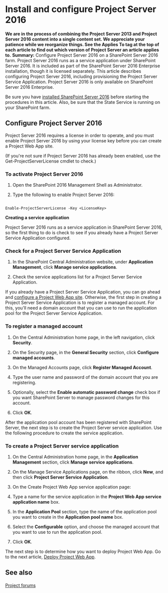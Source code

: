
# Install and configure Project Server 2016
 **We are in the process of combining the Project Server 2013 and Project Server 2016 content into a single content set. We appreciate your patience while we reorganize things. See the Applies To tag at the top of each article to find out which version of Project Server an article applies to.** **Summary:** Configure Project Server 2016 on a SharePoint Server 2016 farm.
Project Server 2016 runs as a service application under SharePoint Server 2016. It is included as part of the SharePoint Server 2016 Enterprise installation, though it is licensed separately. This article describes configuring Project Server 2016, including provisioning the Project Server Service Application. Project Server 2016 is only available on SharePoint Server 2016 Enterprise.
  
    
    

Be sure you have  [installed SharePoint Server 2016](http://technet.microsoft.com/library/8a911115-de8a-4cf3-9701-f5ba78fa8bfc%28Office.14%29.aspx) before starting the procedures in this article. Also, be sure that the State Service is running on your SharePoint farm.
## Configure Project Server 2016

Project Server 2016 requires a license in order to operate, and you must enable Project Server 2016 by using your license key before you can create a Project Web App site. 
  
    
    
(If you're not sure if Project Server 2016 has already been enabled, use the Get-ProjectServerLicense cmdlet to check.)
  
    
    

### To activate Project Server 2016


1. Open the SharePoint 2016 Management Shell as Administrator.
    
  
2. Type the following to enable Project Server 2016:
    
  ```
  
Enable-ProjectServerLicense -Key <LicenseKey>
  ```

 **Creating a service application**
  
    
    
Project Server 2016 runs as a service application in SharePoint Server 2016, so the first thing to do is check to see if you already have a Project Server Service Application configured.
  
    
    

### Check for a Project Server Service Application


1. In the SharePoint Central Administration website, under **Application Management**, click **Manage service applications**.
    
  
2. Check the service applications list for a Project Server Service Application.
    
  
If you already have a Project Server Service Application, you can go ahead and  [configure a Project Web App site](7a5f4284-f7d2-445e-a197-8537285c21dc.md). Otherwise, the first step in creating a Project Server Service Application is to register a managed account. For this, you'll need a domain account that you can use to run the application pool for the Project Server Service Application.
  
    
    

### To register a managed account


1. On the Central Administration home page, in the left navigation, click **Security**.
    
  
2. On the Security page, in the **General Security** section, click **Configure managed accounts**.
    
  
3. On the Managed Accounts page, click **Register Managed Account**.
    
  
4. Type the user name and password of the domain account that you are registering.
    
  
5. Optionally, select the **Enable automatic password change** check box if you want SharePoint Server to manage password changes for this account.
    
  
6. Click **OK**.
    
  
After the application pool account has been registered with SharePoint Server, the next step is to create the Project Server service application. Use the following procedure to create the service application.
  
    
    

### To create a Project Server service application


1. On the Central Administration home page, in the **Application Management** section, click **Manage service applications**.
    
  
2. On the Manage Service Applications page, on the ribbon, click **New**, and then click **Project Server Service Application**.
    
  
3. On the Create Project Web App service application page:
    
1. Type a name for the service application in the **Project Web App service application name** box.
    
  
2. In the **Application Pool** section, type the name of the application pool you want to create in the **Application pool name** box.
    
  
3. Select the **Configurable** option, and choose the managed account that you want to use to run the application pool.
    
  
4. Click **OK**.
    
  
The next step is to determine how you want to deploy Project Web App. Go to the next article,  [Deploy Project Web App](7a5f4284-f7d2-445e-a197-8537285c21dc.md).
  
    
    

## See also


#### 


  
    
    
 [Project forums](https://social.technet.microsoft.com/Forums/en-US/category/project)